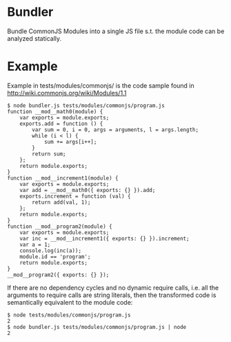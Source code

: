 # Bundler
Bundle CommonJS Modules into a single JS file s.t. the module code can be analyzed statically.

# Example
Example in tests/modules/commonjs/ is the code sample found in http://wiki.commonjs.org/wiki/Modules/1.1
```
$ node bundler.js tests/modules/commonjs/program.js
function __mod__math0(module) {
    var exports = module.exports;
    exports.add = function () {
        var sum = 0, i = 0, args = arguments, l = args.length;
        while (i < l) {
            sum += args[i++];
        }
        return sum;
    };
    return module.exports;
}
function __mod__increment1(module) {
    var exports = module.exports;
    var add = __mod__math0({ exports: {} }).add;
    exports.increment = function (val) {
        return add(val, 1);
    };
    return module.exports;
}
function __mod__program2(module) {
    var exports = module.exports;
    var inc = __mod__increment1({ exports: {} }).increment;
    var a = 1;
    console.log(inc(a));
    module.id == 'program';
    return module.exports;
}
__mod__program2({ exports: {} });
```
If there are no dependency cycles and no dynamic require calls, i.e. all the arguments to require calls are string literals, then the transformed code is semantically equivalent to the module code:
```
$ node tests/modules/commonjs/program.js
2
$ node bundler.js tests/modules/commonjs/program.js | node
2
```
